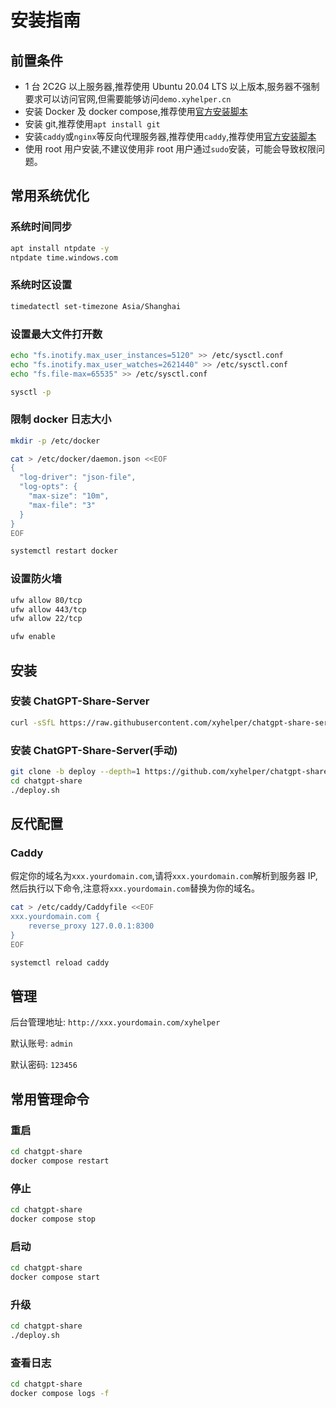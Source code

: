 # 安装指南

## 前置条件

- 1 台 2C2G 以上服务器,推荐使用 Ubuntu 20.04 LTS 以上版本,服务器不强制要求可以访问官网,但需要能够访问`demo.xyhelper.cn`
- 安装 Docker 及 docker compose,推荐使用[官方安装脚本](https://docs.docker.com/engine/install/ubuntu/#install-using-the-convenience-script)
- 安装 git,推荐使用`apt install git`
- 安装`caddy`或`nginx`等反向代理服务器,推荐使用`caddy`,推荐使用[官方安装脚本](https://caddyserver.com/docs/install#debian-ubuntu-raspbian)
- 使用 root 用户安装,不建议使用非 root 用户通过`sudo`安装，可能会导致权限问题。

## 常用系统优化

### 系统时间同步

```bash
apt install ntpdate -y
ntpdate time.windows.com
```

### 系统时区设置

```bash
timedatectl set-timezone Asia/Shanghai
```

### 设置最大文件打开数

```bash
echo "fs.inotify.max_user_instances=5120" >> /etc/sysctl.conf
echo "fs.inotify.max_user_watches=2621440" >> /etc/sysctl.conf
echo "fs.file-max=65535" >> /etc/sysctl.conf

sysctl -p
```

### 限制 docker 日志大小

```bash
mkdir -p /etc/docker

cat > /etc/docker/daemon.json <<EOF
{
  "log-driver": "json-file",
  "log-opts": {
    "max-size": "10m",
    "max-file": "3"
  }
}
EOF

systemctl restart docker
```

### 设置防火墙

```bash
ufw allow 80/tcp
ufw allow 443/tcp
ufw allow 22/tcp

ufw enable
```

## 安装

### 安装 ChatGPT-Share-Server

```bash
curl -sSfL https://raw.githubusercontent.com/xyhelper/chatgpt-share-server/deploy/quick-install.sh | bash
```

### 安装 ChatGPT-Share-Server(手动)

```bash
git clone -b deploy --depth=1 https://github.com/xyhelper/chatgpt-share-server.git chatgpt-share
cd chatgpt-share
./deploy.sh
```

## 反代配置

### Caddy

假定你的域名为`xxx.yourdomain.com`,请将`xxx.yourdomain.com`解析到服务器 IP,然后执行以下命令,注意将`xxx.yourdomain.com`替换为你的域名。

```bash
cat > /etc/caddy/Caddyfile <<EOF
xxx.yourdomain.com {
    reverse_proxy 127.0.0.1:8300
}
EOF

systemctl reload caddy
```

## 管理

后台管理地址: `http://xxx.yourdomain.com/xyhelper`

默认账号: `admin`

默认密码: `123456`

## 常用管理命令

### 重启

```bash
cd chatgpt-share
docker compose restart
```

### 停止

```bash
cd chatgpt-share
docker compose stop
```

### 启动

```bash
cd chatgpt-share
docker compose start
```

### 升级

```bash
cd chatgpt-share
./deploy.sh
```

### 查看日志

```bash 
cd chatgpt-share
docker compose logs -f
```
